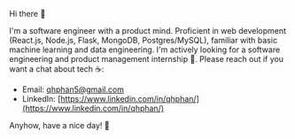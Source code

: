 Hi there 👋 

I'm a software engineer with a product mind. Proficient in web development (React.js, Node.js, Flask, MongoDB, Postgres/MySQL), familiar with basic machine learning and data engineering. I'm actively looking for a software engineering and product management internship 👀. Please reach out if you want a chat about tech ☕:

- Email: [qhphan5@gmail.com](mailto:qhphan5@gmail.com)
- LinkedIn: [https://www.linkedin.com/in/qhphan/](https://www.linkedin.com/in/qhphan/)

Anyhow, have a nice day! 🤟
